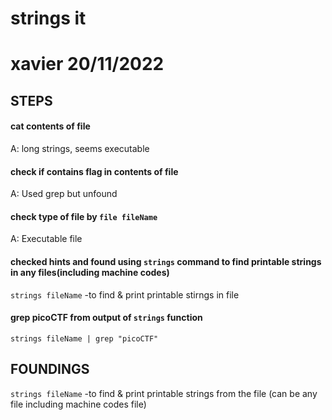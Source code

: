 # strings it

# xavier 20/11/2022

## STEPS
#### cat contents of file
A: long strings, seems executable

#### check if contains flag in contents of file
A: Used grep but unfound

#### check type of file by ```file fileName```
A: Executable file

#### checked hints and found using ```strings``` command to find printable strings in any files(including machine codes)
```strings fileName``` -to find & print printable stirngs in file

#### grep picoCTF from output of ```strings``` function
```strings fileName | grep "picoCTF"```

## FOUNDINGS
```strings fileName``` -to find & print printable strings from the file (can be any file including machine codes file)